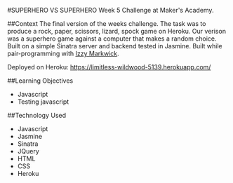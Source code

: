 #SUPERHERO VS SUPERHERO
Week 5 Challenge at Maker's Academy.

##Context
The final version of the weeks challenge. The task was to produce a rock, paper, scissors, lizard, spock game on Heroku. Our verison was a superhero game against a computer that makes a random choice. Built on a simple Sinatra server and backend tested in Jasmine. Built while pair-programming with [Izzy Markwick](https://github.com/imarkwick).

Deployed on Heroku: https://limitless-wildwood-5139.herokuapp.com/

##Learning Objectives
- Javascript
- Testing javascript

##Technology Used
- Javascript
- Jasmine
- Sinatra
- JQuery
- HTML
- CSS
- Heroku
